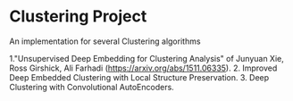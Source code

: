 # Clustering Project

An implementation for several Clustering algorithms

1."Unsupervised Deep Embedding for Clustering Analysis" of Junyuan Xie, Ross Girshick, Ali Farhadi (<https://arxiv.org/abs/1511.06335>).
2. Improved Deep Embedded Clustering with Local Structure Preservation.
3. Deep Clustering with Convolutional AutoEncoders.
